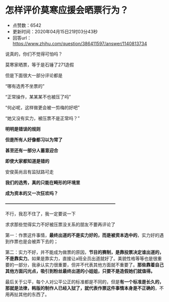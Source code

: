 # 怎样评价莫寒应援会晒票行为？
- 点赞数：6542
- 更新时间：2020年04月15日21时03分43秒
- 回答url：https://www.zhihu.com/question/386411597/answer/1140813734
<body>
 <p data-pid="WdjS9vZ8">说真的，你们不觉得可怕吗？</p>
 <p data-pid="nsPcKKkL">莫寒家晒票，等于是石锤了271造假</p>
 <p data-pid="FrEhq_Ma">但是下面很大一部分评论都是</p>
 <p data-pid="8PjsaUe3">“哪有选秀不坐票的”</p>
 <p data-pid="v_13Xp7t">“正常操作，某某某不也被压了吗”</p>
 <p data-pid="iNi3AUtr">“何必呢，这样做更会被一剪梅的好吧”</p>
 <p data-pid="AfXsX4gO">“她又没有实力，被压票不是正常吗？”</p>
 <p data-pid="fRQwAFeH"><b>明明是错误的规则</b></p>
 <p data-pid="YarPJejZ"><b>但是所有人好像都习以为常了</b></p>
 <p data-pid="U4WMVQ5o"><b>甚至还有一部分人蓄意迎合</b></p>
 <p data-pid="Hutc6J27"><b>即使大家都知道是错的</b></p>
 <p data-pid="T7Jrobh6">安俊英尚且有监狱路可走</p>
 <p data-pid="SwCkwAu8"><b>我们的选秀，真的只能在畸形的环境里</b></p>
 <p data-pid="_PJN8zqS"><b>成为资本的又一次狂欢吗？</b></p>
 <p data-pid="80JPbGbD"><b>—————————————————————————</b></p>
 <p data-pid="rqrzDOHu">不行，我忍不住了，我一定要说一下</p>
 <p data-pid="utdUhwad">求求那些觉得实力不好被压票没关系的朋友不要再评论了</p>
 <p data-pid="p93vT2pC">第一：作票这件事情，<b>最终出道的不是实力好的，而是被资本选中的</b>，实力好的遇到作票也是会被弄下去的；</p>
 <p data-pid="h7XZKoxT">第二：实力不好，并不能成为做票的原因，<b>节目的赛制，是靠投票决定谁出道的，不是靠实力</b>。如果是靠实力，直接让a班全员出道就好了。美貌性格等等也是很重要的一部分，我承认实力很重要，但并不代表其他方面就不重要了。<b>那些靠着自己其他方面闪光点，吸引到粉丝最终出道的小姐姐，只要不是造假她们就值得。</b></p>
 <p data-pid="hJTMJfIA">最后关于公平，每个人对公平公正的标准都是不同的，但是<b>有一个标准是长久的，那就是法律，韩版的制作人已经入狱了，就代表作票这件事情本身是不正确的</b>，不用再扯其他的东西了。</p>
</body>